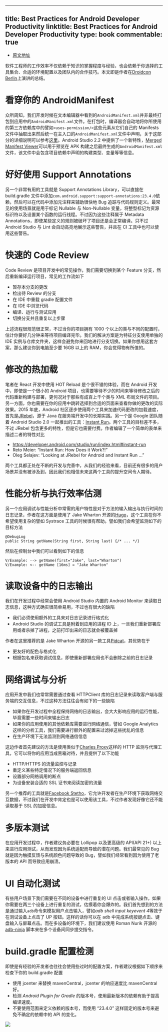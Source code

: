 
---
title: Best Practices for Android Developer Productivity
linktitle: Best Practices for Android Developer Productivity
type: book
commentable: true
---

- [原文地址](https://medium.com/@sergii/best-practices-for-android-developer-productivity-cfd6ffba804c#.bp2tjpwt0)

软件工程师的工作效率不仅依赖于知识的掌握程度与经验，也会依赖于你选择的工具集合、合适的环境配置以及团队内的合作技巧。本文即是作者在[Droidcon Berlin](http://droidcon.de/en/sessions/effective-android-development)上演讲的总结。

# 看穿你的 AndroidManifest

众所周知，我们开发时候在文本编辑器中看到的`AndroidManifest.xml`并非最终打包到应用中的`AndroidManifest.xml`文件。在打包时，编译器会自动地将你所使用的第三方依赖库中的譬如`<uses-permission/>`这些元素从它们自己的 Manifests 文件中抽取出来然后统一在主入口的`AndroidManifest.xml`文件中声明，关于这部分的详细说明可以参考[这里](https://commonsware.com/blog/2015/06/25/hey-where-did-these-permissions-come-from.html)。Android Studio 2.2 中提供了一个新特性，[Merged Manifest Viewer](http://android-developers.blogspot.de/2016/05/android-studio-22-preview-new-ui.html)可以用于预览在 APK 构建之后最终生成的`AndroidManifest.xml`文件，该文件中会包含项目依赖中声明的构建类型、变量等等信息。

# 好好使用 Support Annotations

另一个非常有用的工具就是 Support Annotations Library，可以直接在 build.gradle 文件中添加`com.android.support:support-annotations:23.4.0`依赖，然后可以在代码中添加元注释来辅助很快地 Bug 追踪与代码规则定义。最常见的使用场景就是用于标记 Nullable 与 Non-Nullable 变量，将整型标记为资源标识符以及设置某个函数的运行线程。不过因为这些注释属于 Metadata Annotations，即使某些定义的规则被破坏了项目还是会正常编译。只不过 Android Studio 与 Lint 会自动高亮地展示这些警告，并且在 CI 工具中也可以使用这些警告。

# 快速的 Code Review

Code Review 是项目开发中的常见操作，我们需要切换到某个 Feature 分支，然后重新编译运行项目，常见的工作流如下

- 暂存本分支的更改
- 检出待 Review 的分支
- 在 IDE 中重载 gradle 配置文件
- 在 IDE 中浏览代码
- 编译、运行与测试应用
- 切换分支并且重复以上步骤

上述流程很规范很正常，不过当你的项目拥有 1000 个以上的类与不同的配置时，估计你要好几分钟来等待项目编译完毕。我们的解决方案是为特征分支使用单独的 IDE 实例与仓库文件夹，这样会避免你来回地进行分支切换。如果你想用这套方案，那么建议你到电脑至少要 16GB 以上的 RAM，你会觉得物有所值的。

# 修改的热加载

笔者在 React 开发中使用 HOT Reload 是个很不错的体验，而在 Android 开发中，即使是一个很小的 Android 项目，也需要等待不少的时间来等待修改之后的代码重新构建与部署，更何况对于那些有成百上千个类与 XML 布局文件的项目。另一方面，你也需要在你的应用中跳转选择到合适的页面来查看你做的更改的实际效果。2015 年底，Android 社区逐步使用两个工具来加速代码更改的加载速度，首先是[JRebel](https://zeroturnaround.com/software/jrebel-for-android/)，源于 Java 在服务端开发中的长期实践。另一个是 Google 团队随着 Android Studio 2.0 一起推出的工具：[Instant Run](https://developer.android.com/studio/run/index.html#instant-run)。两个工具的目标差不多，不过 JRebel 包含更多的特性，但是它也需要付费。作者编辑了一个简单的表单来描述二者的特性对比

- https://developer.android.com/studio/run/index.html#instant-run
- Reto Meier: “Instant Run: How Does it Work?!”
- Oleg Selajev: “Looking at JRebel for Android and Instant Run …”

两个工具都正处在不断的开发与完善中，从我们的经验来看，目前还有很多的用户场景并没有被涉及到，因此我们也相信未来这两个工具的提升空间令人期待。

# 性能分析与执行效率估测

另一个应用调试与性能分析中常需的用户特性是对于方法的输入输出与执行时间的日志记录，作者在这方面是使用了 Jake Wharton 开源的[Hugo](https://github.com/JakeWharton/hugo)，这个工具在你不希望使用复杂的譬如 Systrace 工具的时候很有帮助。譬如我们会希望监测如下的目标方法

```
@DebugLog
public String getName(String first, String last) {/* ... */}
```

然后在控制台中我们可以看到如下的信息

```
V/Example: --> getName(first="Jake", last="Wharton")
V/Example: <-- getName [16ms] = "Jake Wharton"
```

# 读取设备中的日志输出

我们在开发过程中经常会使用 Android Studio 内置的 Android Monitor 来读取日志信息，这种方式确实很简单易用，不过也有很大的缺陷

- 我们必须使用额外的工具来对日志记录进行格式化
- Android Studio 的调试工具是附着到应用的进程 ID 上，一旦我们重新部署应用或者杀掉了进程，之前打印出来的日志就会被覆盖掉

作者在这里推荐的是 Jake Wharton 开源的另一款工具[Pidcat](https://github.com/JakeWharton/pidcat)，其优势在于

- 更友好的配色与格式化
- 根据包名来获取调试信息，即使重新部署应用也不会删除之前的日志记录

# 网络调试与分析

应用开发中我们也常常需要通过查看 HTTPClient 库的日志记录来读取客户端与服务端的交互信息，不过这种方法往往会有如下的一些缺陷

- 如果你在开发过程中全程保持网络的日志输出，会大大影响应用的运行性能，毕竟需要一些时间来输出日志
- 如果你的应用使用的其他依赖库需要进行网络通信，譬如 Google Analytics 这样的分析工具，我们需要进行额外的配置来过滤掉这些扰乱的信息
- 在生产环境下无法监测到网络通信信息

这边作者首先建议的方法是使用类似于[Charles Proxy](https://www.charlesproxy.com/)这样的 HTTP 监测与代理工具，它可以将你的应用当成黑箱对待，并且提供了以下功能

- HTTP/HTTPS 的流量监控与记录
- 重定义某些特定情况下的服务端返回信息
- 设置部分网络调用的断点
- 为设备安装合适的 SSL 证书来阅读加密的流量

另一个推荐的工具就是[Facebook Stetho](http://facebook.github.io/stetho/)，它允许开发者在生产环境下获取网络交互数据，不过我们在开发中肯定也是可以使用该工具，不过作者发现好像它还不能读取基于 SSL 的加密信息。

# 多版本测试

在应用开发过程中，作者建议务必要在 Lollipop 以及更高级的 API(API 21+) 以上来进行应用测试，从而发现因为系统适配而导致的潜在问题。我们最常见的 Bug 就是因为触摸反馈与系统颜色问题导致的 Bug，譬如我们经常看到因为使用了老版本的 API 而导致应用崩溃。

# UI 自动化测试

有些用户场景下我们需要在不同的设备中进行重复的 UI 点击或者输入操作，如果你需要在两三个设备上进行重复的测试，估摸着你会爆炸的。我们首先想到的方法是通过输入`adb`命令来模拟用户点击输入，譬如*adb shell input keyevent 4*等效于在测试设备上点击了 UP 按钮。这样的话你可以在 adb 中完成系统按键点击、键盘输入与屏幕点击。而在多设备的环境下，我们建议使用 Roman Nurik 开源的 [adb-ninja](https://github.com/romannurik/env/blob/master/bin/ninja-adb) 脚本来在多个设备间同步提交指令。

# build.gradle 配置检测

即使是有经验的开发者也往往会使用些过时的配置方案，作者建议根据如下顺序来检查下你的 build.gradle 配置

- 使用 jcenter 来替换 mavenCentral，jcenter 的响应速度比 mavenCentral 好。
- 检测 _Android Plugin for Gradle_ 的版本号，使用最新版本的依赖有助于提高编译速度。
- 不要使用范围来定义依赖的版本号，而使用 “23.4.0” 这样固定的版本号来避免不确定的依赖中的 API 的变化。

![](http://153.3.251.190:11900/best-practices-for-android-developer-productivity)

    